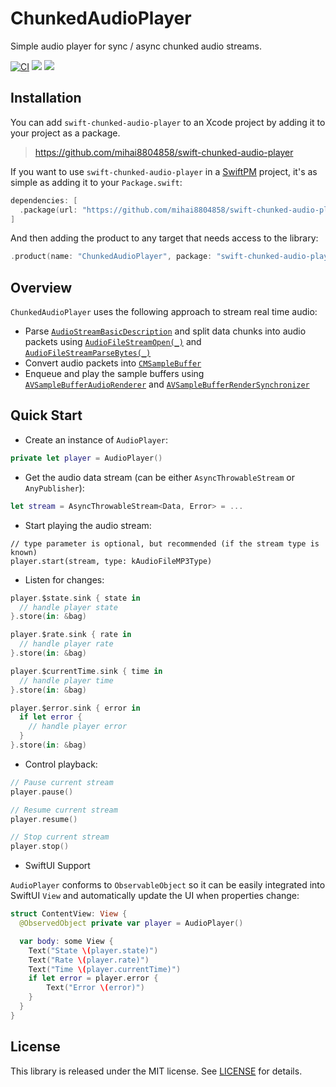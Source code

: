 
# ChunkedAudioPlayer

Simple audio player for sync / async chunked audio streams.

[![CI](https://github.com/mihai8804858/swift-chunked-audio-player/actions/workflows/ci.yml/badge.svg)](https://github.com/mihai8804858/swift-chunked-audio-player/actions/workflows/ci.yml) [![](https://img.shields.io/endpoint?url=https%3A%2F%2Fswiftpackageindex.com%2Fapi%2Fpackages%2Fmihai8804858%2Fswift-chunked-audio-player%2Fbadge%3Ftype%3Dswift-versions)](https://swiftpackageindex.com/mihai8804858/swift-chunked-audio-player) [![](https://img.shields.io/endpoint?url=https%3A%2F%2Fswiftpackageindex.com%2Fapi%2Fpackages%2Fmihai8804858%2Fswift-chunked-audio-player%2Fbadge%3Ftype%3Dplatforms)](https://swiftpackageindex.com/mihai8804858/swift-chunked-audio-player)


## Installation

You can add `swift-chunked-audio-player` to an Xcode project by adding it to your project as a package.

> https://github.com/mihai8804858/swift-chunked-audio-player

If you want to use `swift-chunked-audio-player` in a [SwiftPM](https://swift.org/package-manager/) project, it's as
simple as adding it to your `Package.swift`:

``` swift
dependencies: [
  .package(url: "https://github.com/mihai8804858/swift-chunked-audio-player", from: "1.0.0")
]
```

And then adding the product to any target that needs access to the library:

```swift
.product(name: "ChunkedAudioPlayer", package: "swift-chunked-audio-player"),
```

## Overview

`ChunkedAudioPlayer` uses the following approach to stream real time audio:
  * Parse [`AudioStreamBasicDescription`](https://developer.apple.com/documentation/coreaudiotypes/audiostreambasicdescription) and split data chunks into audio packets using [`AudioFileStreamOpen(_)`](https://developer.apple.com/documentation/audiotoolbox/1391498-audiofilestreamopen) and [`AudioFileStreamParseBytes(_)`](https://developer.apple.com/documentation/audiotoolbox/1391492-audiofilestreamparsebytes)
  * Convert audio packets into [`CMSampleBuffer`](https://developer.apple.com/documentation/coremedia/cmsamplebuffer)
  * Enqueue and play the sample buffers using [`AVSampleBufferAudioRenderer`](https://developer.apple.com/documentation/avfoundation/avsamplebufferaudiorenderer) and [`AVSampleBufferRenderSynchronizer`](https://developer.apple.com/documentation/avfoundation/avsamplebufferrendersynchronizer)

## Quick Start

* Create an instance of `AudioPlayer`:
```swift
private let player = AudioPlayer()
```
* Get the audio data stream (can be either `AsyncThrowableStream` or `AnyPublisher`):
```swift
let stream = AsyncThrowableStream<Data, Error> = ...
```

* Start playing the audio stream:

```
// type parameter is optional, but recommended (if the stream type is known)
player.start(stream, type: kAudioFileMP3Type)
```

* Listen for changes:

```swift
player.$state.sink { state in
  // handle player state
}.store(in: &bag)

player.$rate.sink { rate in
  // handle player rate
}.store(in: &bag)

player.$currentTime.sink { time in
  // handle player time
}.store(in: &bag)

player.$error.sink { error in
  if let error {
    // handle player error
  }
}.store(in: &bag)
```

* Control playback:

```swift
// Pause current stream
player.pause()

// Resume current stream
player.resume()

// Stop current stream
player.stop()
```

* SwiftUI Support

`AudioPlayer` conforms to `ObservableObject` so it can be easily integrated into SwiftUI `View` and automatically update the UI when properties change:
```swift
struct ContentView: View {
  @ObservedObject private var player = AudioPlayer()

  var body: some View {
    Text("State \(player.state)")
    Text("Rate \(player.rate)")
    Text("Time \(player.currentTime)")
    if let error = player.error {
        Text("Error \(error)")
    }
  }
}
```

## License

This library is released under the MIT license. See [LICENSE](LICENSE) for details.
